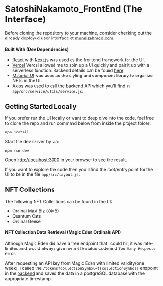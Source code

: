 # SatoshiNakamoto_FrontEnd (The Interface)

Before cloning the repository to your machine, consider checking out the already deployed user interface at [munaizahmed.com](https://www.munaizahmed.com/).

#### Built With (Dev Dependencies)
- [React](https://react.dev/learn) with [Next.js](https://nextjs.org/docs) was used as the frontend framework for the UI.
- [Vercel](https://nextjs.org/docs/deployment) Vercel allowed me to spin up a UI quickly and pair it up with a serverless function. Backend details can be found [here](https://github.com/Munaiz123/SatoshiNakamoto_Backend).
- [Material UI](https://mui.com/material-ui/) was used as the styling and component library to organize NFTs in the UI.
- [Axios](https://www.npmjs.com/package/axios) was used to call the backend API which you'll find in `app/src/service/utils/service.js`.

## Getting Started Locally

If you prefer run the UI locally or want to deep dive into the code, feel free to clone the repo and run command below from inside the project folder:
```bash 
npm install
```
Start the dev server by via:
```bash
npm run dev
```
Open [http://localhost:3000](http://localhost:3000) in your browser to see the result.

If you want to explore the code then you'll find the root/entry point for the UI to be in the file `app/src/layout.js`. 

## NFT Collections

The following NFT Collections can be found in the UI:
- Ordinal Maxi Biz (OMB)
- Quantum Cats
- Ordinal Geese

#### NFT Collection Data Retrieval (Magic Eden Ordinals API)
Although Magic Eden did have a free endpoint that I could hit, it was rate-limited and would always give me a ```429``` status code and ```Too Many Requests``` error. 

After requesting an API key from Magic Eden with limited validity(one week), I called the ```/tokens?collectionSymbol=t{collectionSymbol}``` endpoint in the [backend](https://github.com/Munaiz123/SatoshiNakamoto_Backend) and saved the data in a postgreSQL database with the appropriate timestamp.
